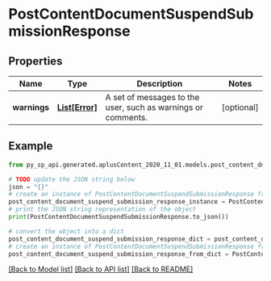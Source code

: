 # PostContentDocumentSuspendSubmissionResponse


## Properties

Name | Type | Description | Notes
------------ | ------------- | ------------- | -------------
**warnings** | [**List[Error]**](Error.md) | A set of messages to the user, such as warnings or comments. | [optional] 

## Example

```python
from py_sp_api.generated.aplusContent_2020_11_01.models.post_content_document_suspend_submission_response import PostContentDocumentSuspendSubmissionResponse

# TODO update the JSON string below
json = "{}"
# create an instance of PostContentDocumentSuspendSubmissionResponse from a JSON string
post_content_document_suspend_submission_response_instance = PostContentDocumentSuspendSubmissionResponse.from_json(json)
# print the JSON string representation of the object
print(PostContentDocumentSuspendSubmissionResponse.to_json())

# convert the object into a dict
post_content_document_suspend_submission_response_dict = post_content_document_suspend_submission_response_instance.to_dict()
# create an instance of PostContentDocumentSuspendSubmissionResponse from a dict
post_content_document_suspend_submission_response_from_dict = PostContentDocumentSuspendSubmissionResponse.from_dict(post_content_document_suspend_submission_response_dict)
```
[[Back to Model list]](../README.md#documentation-for-models) [[Back to API list]](../README.md#documentation-for-api-endpoints) [[Back to README]](../README.md)


